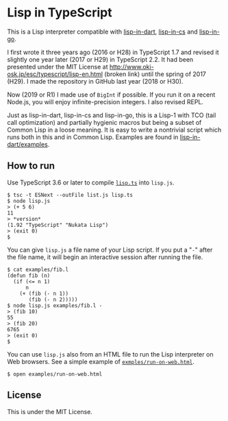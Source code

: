 # Lisp in TypeScript

This is a Lisp interpreter compatible with
[lisp-in-dart](https://github.com/nukata/lisp-in-dart),
[lisp-in-cs](https://github.com/nukata/lisp-in-cs) and
[lisp-in-go](https://github.com/nukata/lisp-in-go).

I first wrote it three years ago (2016 or H28) in TypeScript 1.7 and revised it slightly
one year later (2017 or H29) in TypeScript 2.2.
It had been presented under the MIT License at
<http://www.oki-osk.jp/esc/typescript/lisp-en.html> (broken link)
until the spring of 2017 (H29).
I made the repository in GitHub last year (2018 or H30).

Now (2019 or R1) I made use of `BigInt` if possible.
If you run it on a recent Node.js, you will enjoy infinite-precision integers.
I also revised REPL.

Just as lisp-in-dart, lisp-in-cs and lisp-in-go,
this is a Lisp-1 with TCO (tail call optimization)
and partially hygienic macros but being a subset of Common Lisp
in a loose meaning.
It is easy to write a nontrivial script which runs both in this and in
Common Lisp.
Examples are found in 
[lisp-in-dart/examples](http://github.com/nukata/lisp-in-dart/tree/master/examples).


## How to run

Use TypeScript 3.6 or later to compile [`lisp.ts`](lisp.ts) into `lisp.js`.

```
$ tsc -t ESNext --outFile list.js lisp.ts
$ node lisp.js
> (+ 5 6)
11
> *version*
(1.92 "TypeScript" "Nukata Lisp")
> (exit 0)
$
```

You can give `lisp.js` a file name of your Lisp script.
If you put a "`-`" after the file name, it will
begin an interactive session after running the file.

```
$ cat examples/fib.l
(defun fib (n)
  (if (<= n 1)
      n
    (+ (fib (- n 1))
       (fib (- n 2)))))
$ node lisp.js examples/fib.l -
> (fib 10)
55
> (fib 20)
6765
> (exit 0)
$ 
```

You can use `lisp.js` also from an HTML file to run the Lisp
interpreter on Web browsers.
See a simple example of [`exmples/run-on-web.html`](examples/run-on-web.html).

```
$ open examples/run-on-web.html
```


## License

This is under the MIT License.
